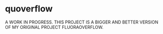 # quoverflow

A WORK IN PROGRESS. THIS PROJECT IS A BIGGER AND BETTER VERSION OF MY ORIGINAL PROJECT FLUORAOVERFLOW.
